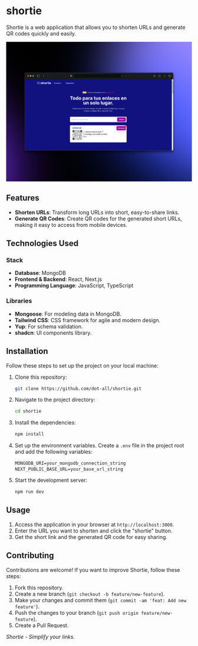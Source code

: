 # shortie
Shortie is a web application that allows you to shorten URLs and generate QR codes quickly and easily.

<a target="_blank" href="https://shortie-urls.vercel.app/">
<img src="./public/shortie-web.png">
</a>

## Features

- **Shorten URLs**: Transform long URLs into short, easy-to-share links.
- **Generate QR Codes**: Create QR codes for the generated short URLs, making it easy to access from mobile devices. 

## Technologies Used 

### Stack 

- **Database**: MongoDB
- **Frontend & Backend**: React, Next.js
- **Programming Language**: JavaScript, TypeScript

### Libraries

- **Mongoose**: For modeling data in MongoDB.
- **Tailwind CSS**: CSS framework for agile and modern design.
- **Yup**: For schema validation.
- **shadcn**: UI components library.

## Installation

Follow these steps to set up the project on your local machine:

1. Clone this repository:
    ```bash
    git clone https://github.com/dot-all/shortie.git
    ```

2. Navigate to the project directory:
    ```bash
    cd shortie
    ```

3. Install the dependencies:
    ```bash
    npm install
    ```

4. Set up the environment variables. Create a `.env` file in the project root and add the following variables:
    ```env
    MONGODB_URI=your_mongodb_connection_string
    NEXT_PUBLIC_BASE_URL=your_base_url_string
    ```

5. Start the development server:
    ```bash
    npm run dev
    ```

## Usage

1. Access the application in your browser at `http://localhost:3000`.
2. Enter the URL you want to shorten and click the "shortie" button.
3. Get the short link and the generated QR code for easy sharing.

## Contributing

Contributions are welcome! If you want to improve Shortie, follow these steps:
 
1. Fork this repository.
2. Create a new branch (`git checkout -b feature/new-feature`).
3. Make your changes and commit them (`git commit -am 'feat: Add new feature'`).
4. Push the changes to your branch (`git push origin feature/new-feature`).
5. Create a Pull Request.

*Shortie - Simplify your links.*

